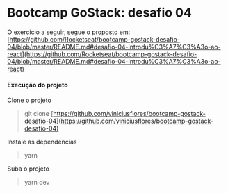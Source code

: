 # Bootcamp GoStack: desafio 04

O exercicio a seguir, segue o proposto em:
[https://github.com/Rocketseat/bootcamp-gostack-desafio-04/blob/master/README.md#desafio-04-introdu%C3%A7%C3%A3o-ao-react](https://github.com/Rocketseat/bootcamp-gostack-desafio-04/blob/master/README.md#desafio-04-introdu%C3%A7%C3%A3o-ao-react)


#### Execução do projeto

Clone o projeto 
> git clone [https://github.com/viniciusflores/bootcamp-gostack-desafio-04](https://github.com/viniciusflores/bootcamp-gostack-desafio-04)

Instale as dependências
> yarn

Suba o projeto
> yarn dev

